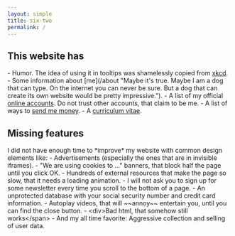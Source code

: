 ```yaml
---
layout: simple
title: six-two
permalink: /
---
```


<h2 class="section-header">This website has</h2>
 - Humor. The idea of using it in tooltips was shamelessly copied from <a href="https://www.xkcd.com/" title="This tooltip is not funny, but the link is (probably).">xkcd</a>.
 - Some information about [me](/about "Maybe it's true. Maybe I am a dog that can type. On the internet you can never be sure. But a dog that can create its own website would be pretty impressive.").
 - A list of my official <a href="/contact">online accounts</a>. Do not trust other accounts, that claim to be me.
 - A list of ways to <a href="/donate" title="Don't ask why. Just do it 😉">send me money</a>.
 - A <a href="/work" title="Wow, that sounds like a bad illness or a strange plant.">curriculum vitae</a>.

<h2 class="section-header">Missing features</h2>
I did not have enough time to *improve* my website with common design elements like:
 - Advertisements (especially the ones that are in invisible iframes).
 - "We are using cookies to ..." banners, that block half the page until you click OK.
 - Hundreds of external resources that make the page so slow, that it needs a loading animation.
 - I will not ask you to sign up for some newsletter every time you scroll to the bottom of a page.
 - An unprotected database with your social security number and credit card information.
 - Autoplay videos, that will ~~annoy~~ entertain you, until you can find the close button.
 - &lt;div&gt;Bad html, that somehow still works&lt;/span&gt;
 - And my all time favorite: Aggressive collection and selling of user data.
